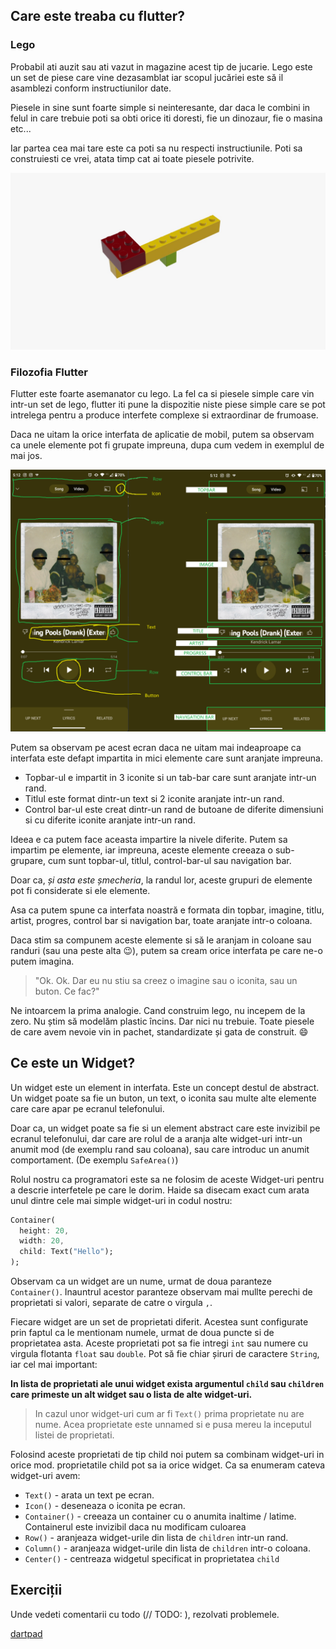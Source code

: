 ## Care este treaba cu flutter?

### Lego

Probabil ati auzit sau ati vazut in magazine acest tip de jucarie. Lego este un set de piese care vine dezasamblat iar scopul jucăriei este să il asamblezi conform instructiunilor date. 

Piesele in sine sunt foarte simple si neinteresante, dar daca le combini in felul in care trebuie poti sa obti orice iti doresti, fie un dinozaur, fie o masina etc...

Iar partea cea mai tare este ca poti sa nu respecti instructiunile. Poti sa construiesti ce vrei, atata timp cat ai toate piesele potrivite.

![Lego](img/lego.jpeg)

### Filozofia Flutter

Flutter este foarte asemanator cu lego. La fel ca si piesele simple care vin intr-un set de lego, flutter iti pune la dispozitie niste piese simple care se pot intrelega pentru a produce interfete complexe si extraordinar de frumoase.

Daca ne uitam la orice interfata de aplicatie de mobil, putem sa observam ca unele elemente pot fi grupate impreuna, dupa cum vedem in exemplul de mai jos.

![YT Music](img/yt_music_1.png)

Putem sa observam pe acest ecran daca ne uitam mai indeaproape ca interfata este defapt impartita in mici elemente care sunt aranjate impreuna. 

- Topbar-ul e impartit in 3 iconite si un tab-bar care sunt aranjate intr-un rand.
- Titlul este format dintr-un text si 2 iconite aranjate intr-un rand.
- Control bar-ul este creat dintr-un rand de butoane de diferite dimensiuni si cu diferite iconite aranjate intr-un rand.

Ideea e ca putem face aceasta impartire la nivele diferite. Putem sa impartim pe elemente, iar impreuna, aceste elemente creeaza o sub-grupare, cum sunt topbar-ul, titlul, control-bar-ul sau navigation bar.

Doar ca, *și asta este șmecheria*, la randul lor, aceste grupuri de elemente pot fi considerate si ele elemente.

Asa ca putem spune ca interfata noastră e formata din topbar, imagine, titlu, artist, progres, control bar si navigation bar, toate aranjate intr-o coloana.

Daca stim sa compunem aceste elemente si să le aranjam in coloane sau randuri (sau una peste alta :wink:), putem sa cream orice interfata pe care ne-o putem imagina.

> "Ok. Ok. Dar eu nu stiu sa creez o imagine sau o iconita, sau un buton. Ce fac?"

Ne intoarcem la prima analogie. Cand construim lego, nu incepem de la zero. Nu știm să modelăm plastic încins. Dar nici nu trebuie. Toate piesele de care avem nevoie vin in pachet, standardizate și gata de construit. :smile:


## Ce este un Widget?

Un widget este un element in interfata. Este un concept destul de abstract. Un widget poate sa fie un buton, un text, o iconita sau multe alte elemente care care apar pe ecranul telefonului.

Doar ca, un widget poate sa fie si un element abstract care este invizibil pe ecranul telefonului, dar care are rolul de a aranja alte widget-uri intr-un anumit mod (de exemplu rand sau coloana), sau care introduc un anumit comportament. (De exemplu `SafeArea()`)

Rolul nostru ca programatori este sa ne folosim de aceste Widget-uri pentru a descrie interfetele pe care le dorim. Haide sa disecam exact cum arata unul dintre cele mai simple widget-uri in codul nostru:

```dart
Container(
  height: 20,
  width: 20,
  child: Text("Hello");
);

```

Observam ca un widget are un nume, urmat de doua paranteze `Container()`. Inauntrul acestor paranteze observam mai mullte perechi de proprietati si valori, separate de catre o virgula `,`.

Fiecare widget are un set de proprietati diferit. Acestea sunt configurate prin faptul ca le mentionam numele, urmat de doua puncte si de proprietatea asta. Aceste proprietati pot sa fie intregi `int` sau numere cu virgula flotanta `float` sau `double`. Pot să fie chiar șiruri de caractere `String`, iar cel mai important:

**In lista de proprietati ale unui widget exista argumentul `child` sau `children` care primeste un alt widget sau o lista de alte widget-uri.**

> In cazul unor widget-uri cum ar fi `Text()` prima proprietate nu are nume. Acea proprietate este unnamed si e pusa mereu la inceputul listei de proprietati.

Folosind aceste proprietati de tip child noi putem sa combinam widget-uri in orice mod. proprietatile child pot sa ia orice widget. Ca sa enumeram cateva widget-uri avem:

- `Text()` - arata un text pe ecran.
- `Icon()` - deseneaza o iconita pe ecran. 
- `Container()` - creeaza un container cu o anumita inaltime / latime. Containerul este invizibil daca nu modificam culoarea
- `Row()` - aranjeaza widget-urile din lista de `children` intr-un rand.
- `Column()` - aranjeaza widget-urile din lista de `children` intr-o coloana.
- `Center()` - centreaza widgetul specificat in proprietatea `child`

## Exerciții

Unde vedeti comentarii cu todo (// TODO: ), rezolvati problemele. 

[dartpad](https://dartpad.dev/?id=a3114e34db0ff9d74d2dffabdf723013 ':include :type=iframe width=100% height=800px loading="lazy"')

